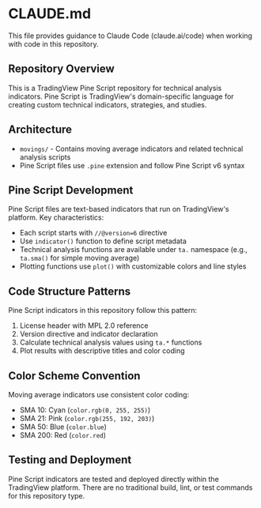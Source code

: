 # CLAUDE.md

This file provides guidance to Claude Code (claude.ai/code) when working with code in this repository.

## Repository Overview

This is a TradingView Pine Script repository for technical analysis indicators. Pine Script is TradingView's domain-specific language for creating custom technical indicators, strategies, and studies.

## Architecture

- `movings/` - Contains moving average indicators and related technical analysis scripts
- Pine Script files use `.pine` extension and follow Pine Script v6 syntax

## Pine Script Development

Pine Script files are text-based indicators that run on TradingView's platform. Key characteristics:
- Each script starts with `//@version=6` directive
- Use `indicator()` function to define script metadata
- Technical analysis functions are available under `ta.` namespace (e.g., `ta.sma()` for simple moving average)
- Plotting functions use `plot()` with customizable colors and line styles

## Code Structure Patterns

Pine Script indicators in this repository follow this pattern:
1. License header with MPL 2.0 reference
2. Version directive and indicator declaration
3. Calculate technical analysis values using `ta.*` functions
4. Plot results with descriptive titles and color coding

## Color Scheme Convention

Moving average indicators use consistent color coding:
- SMA 10: Cyan (`color.rgb(0, 255, 255)`)
- SMA 21: Pink (`color.rgb(255, 192, 203)`)
- SMA 50: Blue (`color.blue`)
- SMA 200: Red (`color.red`)

## Testing and Deployment

Pine Script indicators are tested and deployed directly within the TradingView platform. There are no traditional build, lint, or test commands for this repository type.
